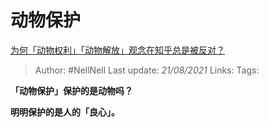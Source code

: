 # 动物保护
[为何「动物权利」「动物解放」观念在知乎总是被反对？](https://www.zhihu.com/question/57229909/answer/604390766)

> Author: #NellNell
Last update: *21/08/2021*
Links:
Tags:

**「动物保护」保护的是动物吗？**

**明明保护的是人的「良心」。**
